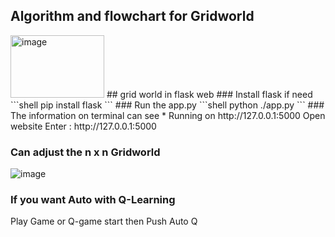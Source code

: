 ## Algorithm and flowchart for Gridworld
<img src="https://github.com/CTHMIT/Q-Learning/assets/107465888/523dd135-8454-445c-bcb2-d68e047073d1" alt="image" height="100px" width="150px"/>
## grid world in flask web
### Install flask if need
```shell
pip install flask
```
### Run the app.py
```shell
python ./app.py
```
### The information on terminal can see * Running on http://127.0.0.1:5000
  Open website Enter : http://127.0.0.1:5000

### Can adjust the n x n Gridworld
![image](https://github.com/CTHMIT/Q-Learning/assets/107465888/0ae339f8-8805-4073-9a33-554809c25f0a)

### If you want Auto with Q-Learning
Play Game or Q-game start then Push Auto Q

